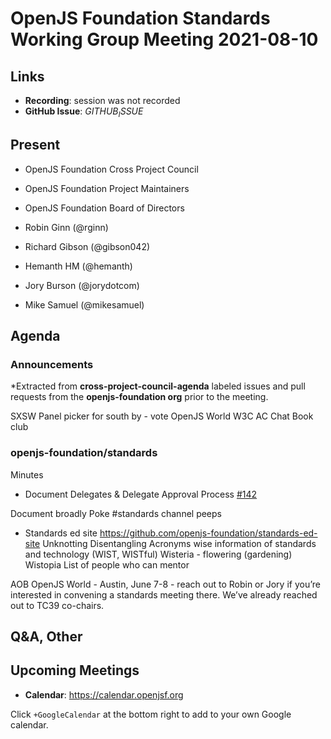 # OpenJS Foundation Standards Working Group Meeting 2021-08-10

## Links

* **Recording**: session was not recorded
* **GitHub Issue**: $GITHUB_ISSUE$

## Present

* OpenJS Foundation Cross Project Council
* OpenJS Foundation Project Maintainers
* OpenJS Foundation Board of Directors

* Robin Ginn (@rginn)
* Richard Gibson (@gibson042) 
* Hemanth HM (@hemanth) 
* Jory Burson (@jorydotcom) 
* Mike Samuel (@mikesamuel)

## Agenda


### Announcements

*Extracted from **cross-project-council-agenda** labeled issues and pull requests from the **openjs-foundation org** prior to the meeting.

SXSW Panel picker for south by - vote
OpenJS World
W3C AC Chat
Book club

### openjs-foundation/standards
 Minutes

* Document Delegates & Delegate Approval Process [#142](https://github.com/openjs-foundation/standards/issues/142)

Document broadly 
Poke #standards channel peeps

* Standards ed site
https://github.com/openjs-foundation/standards-ed-site
Unknotting
Disentangling
Acronyms
wise information of standards and technology (WIST, WISTful)
Wisteria - flowering (gardening)
Wistopia 
List of people who can mentor


AOB
OpenJS World - Austin, June 7-8 - reach out to Robin or Jory if you’re interested in convening a standards meeting there. We’ve already reached out to TC39 co-chairs.



## Q&A, Other

## Upcoming Meetings

* **Calendar**: <https://calendar.openjsf.org>

Click `+GoogleCalendar` at the bottom right to add to your own Google calendar.

